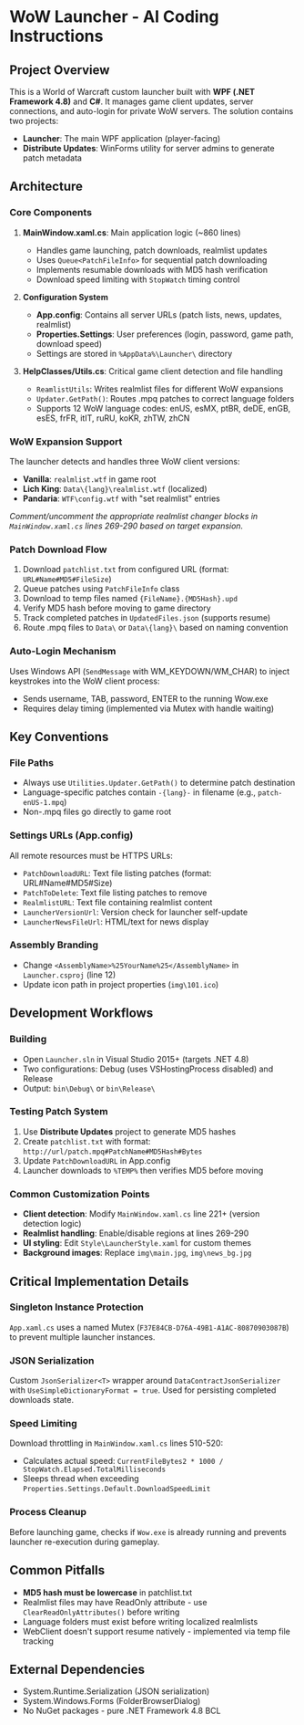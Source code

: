 # WoW Launcher - AI Coding Instructions

## Project Overview
This is a World of Warcraft custom launcher built with **WPF (.NET Framework 4.8)** and **C#**. It manages game client updates, server connections, and auto-login for private WoW servers. The solution contains two projects:
- **Launcher**: The main WPF application (player-facing)
- **Distribute Updates**: WinForms utility for server admins to generate patch metadata

## Architecture

### Core Components
1. **MainWindow.xaml.cs**: Main application logic (~860 lines)
   - Handles game launching, patch downloads, realmlist updates
   - Uses `Queue<PatchFileInfo>` for sequential patch downloading
   - Implements resumable downloads with MD5 hash verification
   - Download speed limiting with `StopWatch` timing control

2. **Configuration System**
   - **App.config**: Contains all server URLs (patch lists, news, updates, realmlist)
   - **Properties.Settings**: User preferences (login, password, game path, download speed)
   - Settings are stored in `%AppData%\Launcher\` directory

3. **HelpClasses/Utils.cs**: Critical game client detection and file handling
   - `ReamlistUtils`: Writes realmlist files for different WoW expansions
   - `Updater.GetPath()`: Routes .mpq patches to correct language folders
   - Supports 12 WoW language codes: enUS, esMX, ptBR, deDE, enGB, esES, frFR, itIT, ruRU, koKR, zhTW, zhCN

### WoW Expansion Support
The launcher detects and handles three WoW client versions:
- **Vanilla**: `realmlist.wtf` in game root
- **Lich King**: `Data\{lang}\realmlist.wtf` (localized)
- **Pandaria**: `WTF\config.wtf` with "set realmlist" entries

*Comment/uncomment the appropriate realmlist changer blocks in `MainWindow.xaml.cs` lines 269-290 based on target expansion.*

### Patch Download Flow
1. Download `patchlist.txt` from configured URL (format: `URL#Name#MD5#FileSize`)
2. Queue patches using `PatchFileInfo` class
3. Download to temp files named `{FileName}.{MD5Hash}.upd`
4. Verify MD5 hash before moving to game directory
5. Track completed patches in `UpdatedFiles.json` (supports resume)
6. Route .mpq files to `Data\` or `Data\{lang}\` based on naming convention

### Auto-Login Mechanism
Uses Windows API (`SendMessage` with WM_KEYDOWN/WM_CHAR) to inject keystrokes into the WoW client process:
- Sends username, TAB, password, ENTER to the running Wow.exe
- Requires delay timing (implemented via Mutex with handle waiting)

## Key Conventions

### File Paths
- Always use `Utilities.Updater.GetPath()` to determine patch destination
- Language-specific patches contain `-{lang}-` in filename (e.g., `patch-enUS-1.mpq`)
- Non-.mpq files go directly to game root

### Settings URLs (App.config)
All remote resources must be HTTPS URLs:
- `PatchDownloadURL`: Text file listing patches (format: URL#Name#MD5#Size)
- `PatchToDelete`: Text file listing patches to remove
- `RealmlistURL`: Text file containing realmlist content
- `LauncherVersionUrl`: Version check for launcher self-update
- `LauncherNewsFileUrl`: HTML/text for news display

### Assembly Branding
- Change `<AssemblyName>%25YourName%25</AssemblyName>` in `Launcher.csproj` (line 12)
- Update icon path in project properties (`img\101.ico`)

## Development Workflows

### Building
- Open `Launcher.sln` in Visual Studio 2015+ (targets .NET 4.8)
- Two configurations: Debug (uses VSHostingProcess disabled) and Release
- Output: `bin\Debug\` or `bin\Release\`

### Testing Patch System
1. Use **Distribute Updates** project to generate MD5 hashes
2. Create `patchlist.txt` with format: `http://url/patch.mpq#PatchName#MD5Hash#Bytes`
3. Update `PatchDownloadURL` in App.config
4. Launcher downloads to `%TEMP%` then verifies MD5 before moving

### Common Customization Points
- **Client detection**: Modify `MainWindow.xaml.cs` line 221+ (version detection logic)
- **Realmlist handling**: Enable/disable regions at lines 269-290
- **UI styling**: Edit `Style\LauncherStyle.xaml` for custom themes
- **Background images**: Replace `img\main.jpg`, `img\news_bg.jpg`

## Critical Implementation Details

### Singleton Instance Protection
`App.xaml.cs` uses a named Mutex (`F37E84CB-D76A-49B1-A1AC-80870903087B`) to prevent multiple launcher instances.

### JSON Serialization
Custom `JsonSerializer<T>` wrapper around `DataContractJsonSerializer` with `UseSimpleDictionaryFormat = true`. Used for persisting completed downloads state.

### Speed Limiting
Download throttling in `MainWindow.xaml.cs` lines 510-520:
- Calculates actual speed: `CurrentFileBytes2 * 1000 / StopWatch.Elapsed.TotalMilliseconds`
- Sleeps thread when exceeding `Properties.Settings.Default.DownloadSpeedLimit`

### Process Cleanup
Before launching game, checks if `Wow.exe` is already running and prevents launcher re-execution during gameplay.

## Common Pitfalls
- **MD5 hash must be lowercase** in patchlist.txt
- Realmlist files may have ReadOnly attribute - use `ClearReadOnlyAttributes()` before writing
- Language folders must exist before writing localized realmlists
- WebClient doesn't support resume natively - implemented via temp file tracking

## External Dependencies
- System.Runtime.Serialization (JSON serialization)
- System.Windows.Forms (FolderBrowserDialog)
- No NuGet packages - pure .NET Framework 4.8 BCL
